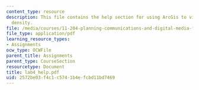 ```yaml
---
content_type: resource
description: This file contains the help section for using ArcGis to visualize population
  density.
file: /media/courses/11-204-planning-communications-and-digital-media-fall-2004/2572be03f4c1c5741b4efcbd11bd7469_lab4_help.pdf
file_type: application/pdf
learning_resource_types:
- Assignments
ocw_type: OCWFile
parent_title: Assignments
parent_type: CourseSection
resourcetype: Document
title: lab4_help.pdf
uid: 2572be03-f4c1-c574-1b4e-fcbd11bd7469
---
```

